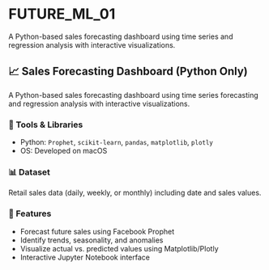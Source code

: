 # FUTURE_ML_01

A Python-based sales forecasting dashboard using time series and regression analysis with interactive visualizations.

## 📈 Sales Forecasting Dashboard (Python Only)

A Python-based sales forecasting dashboard using time series forecasting and regression analysis with interactive visualizations.

### 🔧 Tools & Libraries
- Python: `Prophet`, `scikit-learn`, `pandas`, `matplotlib`, `plotly`
- OS: Developed on macOS

### 📊 Dataset
Retail sales data (daily, weekly, or monthly) including date and sales values.

### 🚀 Features
- Forecast future sales using Facebook Prophet
- Identify trends, seasonality, and anomalies
- Visualize actual vs. predicted values using Matplotlib/Plotly
- Interactive Jupyter Notebook interface
